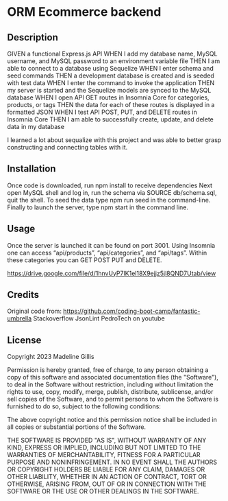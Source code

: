 # ORM Ecommerce backend 

## Description
GIVEN a functional Express.js API
WHEN I add my database name, MySQL username, and MySQL password to an environment variable file
THEN I am able to connect to a database using Sequelize
WHEN I enter schema and seed commands
THEN a development database is created and is seeded with test data
WHEN I enter the command to invoke the application
THEN my server is started and the Sequelize models are synced to the MySQL database
WHEN I open API GET routes in Insomnia Core for categories, products, or tags
THEN the data for each of these routes is displayed in a formatted JSON
WHEN I test API POST, PUT, and DELETE routes in Insomnia Core
THEN I am able to successfully create, update, and delete data in my database

I learned a lot about sequalize with this project and was able to better grasp constructing and connecting tables with it.

## Installation

Once code is downloaded, run npm install to receive dependencies
Next open MySQL shell and log in, run the schema via SOURCE db/schema.sql, quit the shell.
To seed the data type npm run seed in the command-line.
Finally to launch the server, type npm start in the command line.

## Usage

Once the server is launched it can be found on port 3001. Using Insomnia one can access “api/products”, “api/categories”, and “api/tags”. Within these categories you can GET POST PUT and DELETE.

https://drive.google.com/file/d/1hnvUyP7IK1el18X9ejjz5jl8QND7Utab/view


## Credits
Original code from: https://github.com/coding-boot-camp/fantastic-umbrella
Stackoverflow
JsonLint
PedroTech on youtube


## License

Copyright 2023 Madeline Gillis

Permission is hereby granted, free of charge, to any person obtaining a copy of this software and associated documentation files (the "Software"), to deal in the Software without restriction, including without limitation the rights to use, copy, modify, merge, publish, distribute, sublicense, and/or sell copies of the Software, and to permit persons to whom the Software is furnished to do so, subject to the following conditions:

The above copyright notice and this permission notice shall be included in all copies or substantial portions of the Software.

THE SOFTWARE IS PROVIDED "AS IS", WITHOUT WARRANTY OF ANY KIND, EXPRESS OR IMPLIED, INCLUDING BUT NOT LIMITED TO THE WARRANTIES OF MERCHANTABILITY, FITNESS FOR A PARTICULAR PURPOSE AND NONINFRINGEMENT. IN NO EVENT SHALL THE AUTHORS OR COPYRIGHT HOLDERS BE LIABLE FOR ANY CLAIM, DAMAGES OR OTHER LIABILITY, WHETHER IN AN ACTION OF CONTRACT, TORT OR OTHERWISE, ARISING FROM, OUT OF OR IN CONNECTION WITH THE SOFTWARE OR THE USE OR OTHER DEALINGS IN THE SOFTWARE.
